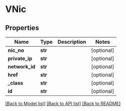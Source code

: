 # VNic

## Properties
Name | Type | Description | Notes
------------ | ------------- | ------------- | -------------
**nic_no** | **str** |  | [optional] 
**private_ip** | **str** |  | [optional] 
**network_id** | **str** |  | [optional] 
**href** | **str** |  | [optional] 
**_class** | **str** |  | [optional] 
**id** | **str** |  | [optional] 

[[Back to Model list]](../README.md#documentation-for-models) [[Back to API list]](../README.md#documentation-for-api-endpoints) [[Back to README]](../README.md)


